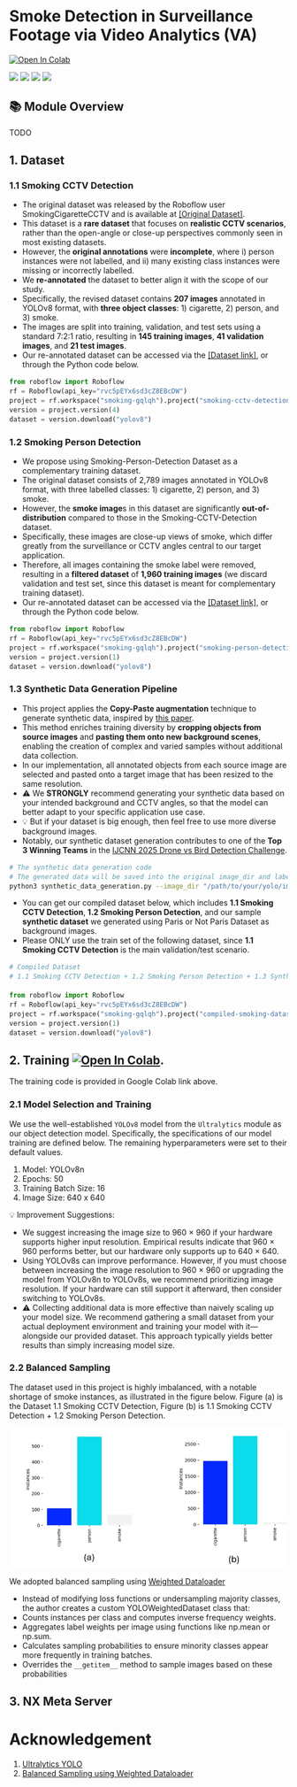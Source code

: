 # Smoke Detection in Surveillance Footage via Video Analytics (VA)

[![Open In Colab](https://colab.research.google.com/assets/colab-badge.svg)](https://colab.research.google.com/drive/1adLKs0VtXp50P37aBb1ZN4qpXhlA2vYH?usp=sharing)

[![](https://img.shields.io/badge/Windows-11-0078D6?style=flat-square&logo=Windows)](https://www.microsoft.com/en-us/windows/)
[![](https://img.shields.io/badge/Cuda-11.8-6B8E23?style=flat-square&logo=Nvidia)](https://developer.nvidia.com/cuda-11.6-download-archive?target_os=Windows&target_arch=x86_64&target_version=10&target_type=exelocal)
[![](https://img.shields.io/badge/Python-3.13-3776AB?style=flat-square&logo=Python)](https://www.python.org/)
[![](https://img.shields.io/badge/PyTorch-000000?style=flat-square&logo=PyTorch)](https://pytorch.org/)

## 📚 Module Overview

TODO

## 1. Dataset

### 1.1 Smoking CCTV Detection
- The original dataset was released by the Roboflow user SmokingCigaretteCCTV and is available at [[Original Dataset]](https://universe.roboflow.com/smokingcigarettecctv/smoking-cctv-detection).
- This dataset is a **rare dataset** that focuses on **realistic CCTV scenarios**, rather than the open-angle or close-up perspectives commonly seen in most existing datasets.
- However, the **original annotations** were **incomplete**, where i) person instances were not labelled, and ii) many existing class instances were missing or incorrectly labelled.
- We **re-annotated** the dataset to better align it with the scope of our study.
- Specifically, the revised dataset contains **207 images** annotated in YOLOv8 format, with **three object classes**: 1) cigarette, 2) person, and 3) smoke.
- The images are split into training, validation, and test sets using a standard 7:2:1 ratio, resulting in **145 training images**, **41 validation images**, and **21 test images**. 
- Our re-annotated dataset can be accessed via the [[Dataset link]](https://universe.roboflow.com/smoking-gqlqh/smoking-cctv-detection-x4fjr), or through the Python code below.

```python
from roboflow import Roboflow
rf = Roboflow(api_key="rvc5pEYx6sd3cZ8EBcDW")
project = rf.workspace("smoking-gqlqh").project("smoking-cctv-detection-x4fjr")
version = project.version(4)
dataset = version.download("yolov8")
```

### 1.2 Smoking Person Detection
- We propose using Smoking-Person-Detection Dataset as a complementary training dataset.
- The original dataset consists of 2,789 images annotated in YOLOv8 format, with three labelled classes: 1) cigarette, 2) person, and 3) smoke.
- However, the **smoke image**s in this dataset are significantly **out-of-distribution** compared to those in the Smoking-CCTV-Detection dataset.
- Specifically, these images are close-up views of smoke, which differ greatly from the surveillance or CCTV angles central to our target application.
- Therefore, all images containing the smoke label were removed, resulting in a **filtered dataset** of **1,960 training images** (we discard validation and test set, since this dataset is meant for complementary training dataset).
- Our re-annotated dataset can be accessed via the [[Dataset link]](https://universe.roboflow.com/smoking-gqlqh/smoking-person-detection-2-ijwga), or through the Python code below. 

```python
from roboflow import Roboflow
rf = Roboflow(api_key="rvc5pEYx6sd3cZ8EBcDW")
project = rf.workspace("smoking-gqlqh").project("smoking-person-detection-2-ijwga")
version = project.version(1)
dataset = version.download("yolov8")
```

### 1.3 Synthetic Data Generation Pipeline
- This project applies the **Copy-Paste augmentation** technique to generate synthetic data, inspired by [this paper](https://openaccess.thecvf.com/content/CVPR2021/papers/Ghiasi_Simple_Copy-Paste_Is_a_Strong_Data_Augmentation_Method_for_Instance_CVPR_2021_paper.pdf).
- This method enriches training diversity by **cropping objects from source images** and **pasting them onto new background scenes**, enabling the creation of complex and varied samples without additional data collection. 
- In our implementation, all annotated objects from each source image are selected and pasted onto a target image that has been resized to the same resolution.
- ⚠️ We **STRONGLY** recommend generating your synthetic data based on your intended background and CCTV angles, so that the model can better adapt to your specific application use case.
- 💡 But if your dataset is big enough, then feel free to use more diverse background images.
- Notably, our synthetic dataset generation contributes to one of the **Top 3 Winning Teams** in the [IJCNN 2025 Drone vs Bird Detection Challenge](https://d197for5662m48.cloudfront.net/documents/publicationstatus/254531/preprint_pdf/0e4495c13bbf87af25543ab78189b3f0.pdf).

```bash
# The synthetic data generation code
# The generated data will be saved into the original image_dir and label_dir
python3 synthetic_data_generation.py --image_dir "/path/to/your/yolo/images" --label_dir "/path/to/your/yolo/txt/labels" --bg_dir "/path/to/your/background/images"
```

- You can get our compiled dataset below, which includes **1.1 Smoking CCTV Detection**, **1.2 Smoking Person Detection**, and our sample **synthetic dataset** we generated using Paris or Not Paris Dataset as background images.
- Please ONLY use the train set of the following dataset, since **1.1 Smoking CCTV Detection** is the main validation/test scenario.

```python
# Compiled Dataset
# 1.1 Smoking CCTV Detection + 1.2 Smoking Person Detection + 1.3 Synthetic Dataset Generation

from roboflow import Roboflow
rf = Roboflow(api_key="rvc5pEYx6sd3cZ8EBcDW")
project = rf.workspace("smoking-gqlqh").project("compiled-smoking-dataset-wkc8l")
version = project.version(1)
dataset = version.download("yolov8")
```

## 2. Training [![Open In Colab](https://colab.research.google.com/assets/colab-badge.svg)](https://colab.research.google.com/drive/1adLKs0VtXp50P37aBb1ZN4qpXhlA2vYH?usp=sharing).

The training code is provided in Google Colab link above.

### 2.1 Model Selection and Training

We use the well-established `YOLOv8` model from the `Ultralytics` module as our object detection model. Specifically, the specifications of our model training are defined below. The remaining hyperparameters were set to their default values. 
1. Model: YOLOv8n
2. Epochs: 50
3. Training Batch Size: 16
4. Image Size: 640 x 640

💡 Improvement Suggestions:
- We suggest increasing the image size to 960 × 960 if your hardware supports higher input resolution. Empirical results indicate that 960 × 960 performs better, but our hardware only supports up to 640 × 640.
- Using YOLOv8s can improve performance. However, if you must choose between increasing the image resolution to 960 × 960 or upgrading the model from YOLOv8n to YOLOv8s, we recommend prioritizing image resolution. If your hardware can still support it afterward, then consider switching to YOLOv8s.
- ⚠️ Collecting additional data is more effective than naively scaling up your model size. We recommend gathering a small dataset from your actual deployment environment and training your model with it—alongside our provided dataset. This approach typically yields better results than simply increasing model size.

### 2.2 Balanced Sampling

The dataset used in this project is highly imbalanced, with a notable shortage of smoke instances, as illustrated in the figure below. Figure (a) is the Dataset 1.1 Smoking CCTV Detection, Figure (b) is 1.1 Smoking CCTV Detection + 1.2 Smoking Person Detection.

<img src="assets/Class Imbalanced.png" alt="Class Distribution" width="600"/>

We adopted balanced sampling using [Weighted Dataloader](https://y-t-g.github.io/tutorials/yolo-class-balancing/)
- Instead of modifying loss functions or undersampling majority classes, the author creates a custom YOLOWeightedDataset class that:
- Counts instances per class and computes inverse frequency weights.
- Aggregates label weights per image using functions like np.mean or np.sum.
- Calculates sampling probabilities to ensure minority classes appear more frequently in training batches.
- Overrides the `__getitem__` method to sample images based on these probabilities




## 3. NX Meta Server



# Acknowledgement
1. [Ultralytics YOLO](https://github.com/ultralytics/ultralytics)
2. [Balanced Sampling using Weighted Dataloader](https://y-t-g.github.io/tutorials/yolo-class-balancing/)
